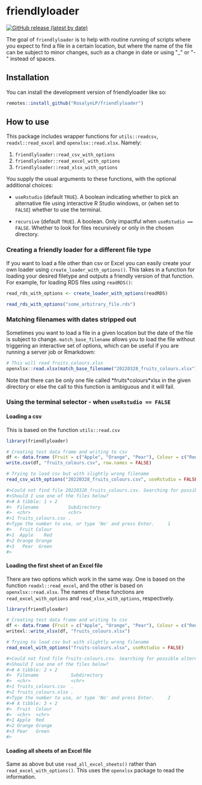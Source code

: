 friendlyloader
========
[![GitHub release (latest by date)](https://img.shields.io/github/v/release/RosalynLP/friendlyloader)](https://github.com/RosalynLP/friendlyloader/releases/latest)

The goal of `friendlyloader` is to help with routine running of scripts 
where you expect to find a file in a certain location, but where the
name of the file can be subject to minor changes, such as a change in 
date or using "_" or "-" instead of spaces.

## Installation

You can install the development version of friendlyloader like so:

``` r
remotes::install_github("RosalynLP/friendlyloader")
```

## How to use

This package includes wrapper functions for `utils::readcsv`, `readxl::read_excel` and `openxlsx::read.xlsx`. Namely:

1. `friendlyloader::read_csv_with_options`
2. `friendlyloader::read_excel_with_options`
3. `friendlyloader::read_xlsx_with_options`

You supply the usual arguments to these functions, with the optional additional choices:

* `useRstudio` (default `TRUE`). A boolean indicating whether to pick an alternative file using interactive R Studio windows, or (when set to `FALSE`) whether to use the terminal.

* `recursive` (default `TRUE`). A boolean. Only impactful when `useRstudio == FALSE`. Whether to look for files recursively or only in the chosen directory.

### Creating a friendly loader for a different file type

If you want to load a file other than csv or Excel you can easily create your own loader 
using `create_loader_with_options()`. This takes in a function for loading your desired filetype
and outputs a friendly version of that function. For example, for loading RDS files using `readRDS()`:

```r
read_rds_with_options <- create_loader_with_options(readRDS)

read_rds_with_options("some_arbitrary_file.rds")

```

### Matching filenames with dates stripped out

Sometimes you want to load a file in a given location but the date of the file is subject to change. `match_base_filename` allows you to load the  file without triggering an interactive set of options, which can be useful if you are running a server job or Rmarkdown:

```r
# This will read fruits_colours.xlsx 
openxlsx::read.xlsx(match_base_filename("20220328_fruits_colours.xlsx"))
```

Note that there can be only one file called \*fruits\*colours\*xlsx in the given directory or else the call to this function is ambiguous and it will fail.

### Using the terminal selector - when `useRstudio == FALSE`

#### Loading a csv 

This is based on the function `utils::read.csv`

``` r
library(friendlyloader)

# Creating test data frame and writing to csv
df <- data.frame (Fruit = c("Apple", "Orange", "Pear"), Colour = c("Red", "Orange", "Green"))
write.csv(df, "fruits_colours.csv", row.names = FALSE)

# Trying to load csv but with slightly wrong filename
read_csv_with_options("20220328_fruits_colours.csv", useRstudio = FALSE)

#>Could not find file 20220328_fruits_colours.csv. Searching for possible alternatives.
#>Should I use one of the files below?
#># A tibble: 1 × 2
#>  Filename           Subdirectory
#>  <chr>              <chr>       
#>1 fruits_colours.csv .           
#>Type the number to use, or type 'No' and press Enter.     1
#>   Fruit Colour
#>1  Apple    Red
#>2 Orange Orange
#>3   Pear  Green
#>
```

#### Loading the first sheet of an Excel file

There are two options which work in the same way. One is based on the function `readxl::read_excel`, and 
the other is based on `openxlsx::read.xlsx`. The names of these functions are `read_excel_with_options` and `read_xlsx_with_options`, respectively.

``` r
library(friendlyloader)

# Creating test data frame and writing to csv
df <- data.frame (Fruit = c("Apple", "Orange", "Pear"), Colour = c("Red", "Orange", "Green"))
writexl::write_xlsx(df, "fruits_colours.xlsx")

# Trying to load csv but with slightly wrong filename
read_excel_with_options("fruits-colours.xlsx", useRstudio = FALSE)

#>Could not find file fruits-colours.csv. Searching for possible alternatives.
#>Should I use one of the files below?
#># A tibble: 2 × 2
#>  Filename            Subdirectory
#>  <chr>               <chr>       
#>1 fruits_colours.csv  .           
#>2 fruits_colours.xlsx .           
#>Type the number to use, or type 'No' and press Enter.     2
#># A tibble: 3 × 2                                                                                                
#>  Fruit  Colour
#>  <chr>  <chr> 
#>1 Apple  Red   
#>2 Orange Orange
#>3 Pear   Green 
#>
```

#### Loading all sheets of an Excel file

Same as above but use `read_all_excel_sheets()` rather than `read_excel_with_options()`.
This uses the `openxlsx` package to read the information.


